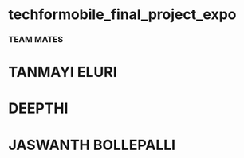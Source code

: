 # techformobile_final_project_expo
### TEAM MATES
# TANMAYI ELURI
# DEEPTHI 
# JASWANTH BOLLEPALLI

